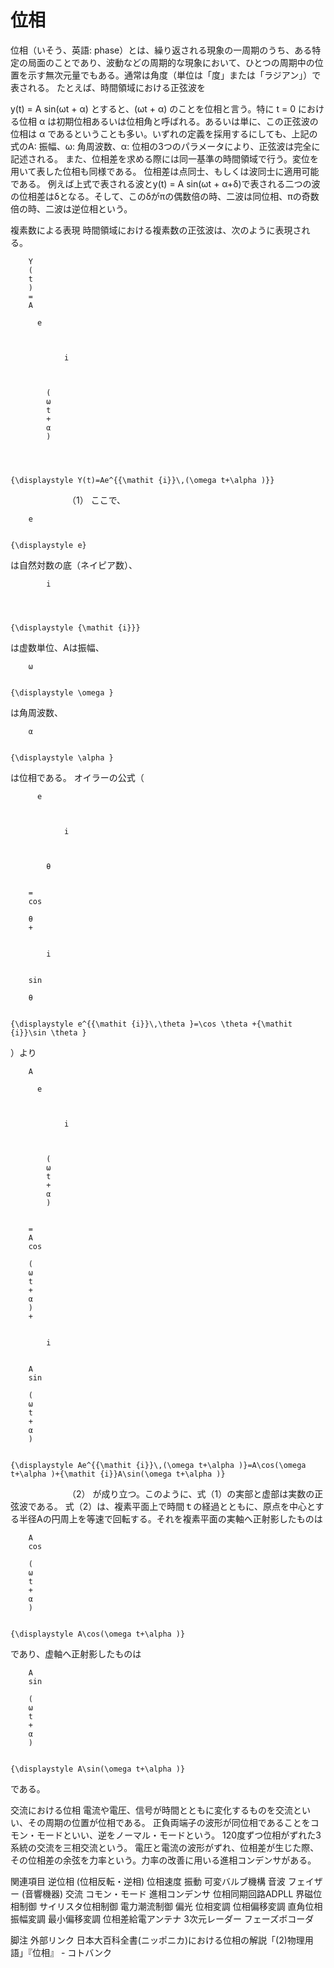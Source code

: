 # 位相

位相（いそう、英語: phase）とは、繰り返される現象の一周期のうち、ある特定の局面のことであり、波動などの周期的な現象において、ひとつの周期中の位置を示す無次元量でもある。通常は角度（単位は「度」または「ラジアン」）で表される。
たとえば、時間領域における正弦波を

y(t) = A sin(ωt + α)
とすると、(ωt + α) のことを位相と言う。特に t = 0 における位相 α は初期位相あるいは位相角と呼ばれる。あるいは単に、この正弦波の位相は α であるということも多い。いずれの定義を採用するにしても、上記の式のA: 振幅、ω: 角周波数、α: 位相の3つのパラメータにより、正弦波は完全に記述される。
また、位相差を求める際には同一基準の時間領域で行う。変位を用いて表した位相も同様である。 位相差は点同士、もしくは波同士に適用可能である。
例えば上式で表される波とy(t) = A sin(ωt + α+δ)で表される二つの波の位相差はδとなる。そして、このδがπの偶数倍の時、二波は同位相、πの奇数倍の時、二波は逆位相という。

複素数による表現
時間領域における複素数の正弦波は、次のように表現される。

  
    
      
        Y
        (
        t
        )
        =
        A
        
          e
          
            
              
                i
              
            
            
            (
            ω
            t
            +
            α
            )
          
        
      
    
    {\displaystyle Y(t)=Ae^{{\mathit {i}}\,(\omega t+\alpha )}}
  
　　　　　　　（1）
ここで、
  
    
      
        e
      
    
    {\displaystyle e}
  
は自然対数の底（ネイピア数）、
  
    
      
        
          
            i
          
        
      
    
    {\displaystyle {\mathit {i}}}
  
 は虚数単位、Aは振幅、
  
    
      
        ω
      
    
    {\displaystyle \omega }
  
は角周波数、
  
    
      
        α
      
    
    {\displaystyle \alpha }
  
は位相である。
オイラーの公式（ 
  
    
      
        
          e
          
            
              
                i
              
            
            
            θ
          
        
        =
        cos
        ⁡
        θ
        +
        
          
            i
          
        
        sin
        ⁡
        θ
      
    
    {\displaystyle e^{{\mathit {i}}\,\theta }=\cos \theta +{\mathit {i}}\sin \theta }
  
 ）より

  
    
      
        A
        
          e
          
            
              
                i
              
            
            
            (
            ω
            t
            +
            α
            )
          
        
        =
        A
        cos
        ⁡
        (
        ω
        t
        +
        α
        )
        +
        
          
            i
          
        
        A
        sin
        ⁡
        (
        ω
        t
        +
        α
        )
      
    
    {\displaystyle Ae^{{\mathit {i}}\,(\omega t+\alpha )}=A\cos(\omega t+\alpha )+{\mathit {i}}A\sin(\omega t+\alpha )}
  
　　　　　　　（2）
が成り立つ。このように、式（1）の実部と虚部は実数の正弦波である。
式（2）は、複素平面上で時間ｔの経過とともに、原点を中心とする半径Aの円周上を等速で回転する。それを複素平面の実軸へ正射影したものは 
  
    
      
        A
        cos
        ⁡
        (
        ω
        t
        +
        α
        )
      
    
    {\displaystyle A\cos(\omega t+\alpha )}
  
 であり、虚軸へ正射影したものは 
  
    
      
        A
        sin
        ⁡
        (
        ω
        t
        +
        α
        )
      
    
    {\displaystyle A\sin(\omega t+\alpha )}
  
 である。

交流における位相
電流や電圧、信号が時間とともに変化するものを交流といい、その周期の位置が位相である。
正負両端子の波形が同位相であることをコモン・モードといい、逆をノーマル・モードという。
120度ずつ位相がずれた3系統の交流を三相交流という。
電圧と電流の波形がずれ、位相差が生じた際、その位相差の余弦を力率という。力率の改善に用いる進相コンデンサがある。

関連項目
逆位相 (位相反転・逆相)
位相速度
振動
可変バルブ機構
音波
フェイザー (音響機器)
交流
コモン・モード
進相コンデンサ
位相同期回路ADPLL
界磁位相制御
サイリスタ位相制御
電力潮流制御
偏光
位相変調
位相偏移変調
直角位相振幅変調
最小偏移変調
位相差給電アンテナ
3次元レーダー
フェーズボコーダ

脚注
外部リンク
日本大百科全書(ニッポニカ)における位相の解説「(2)物理用語」『位相』 - コトバンク